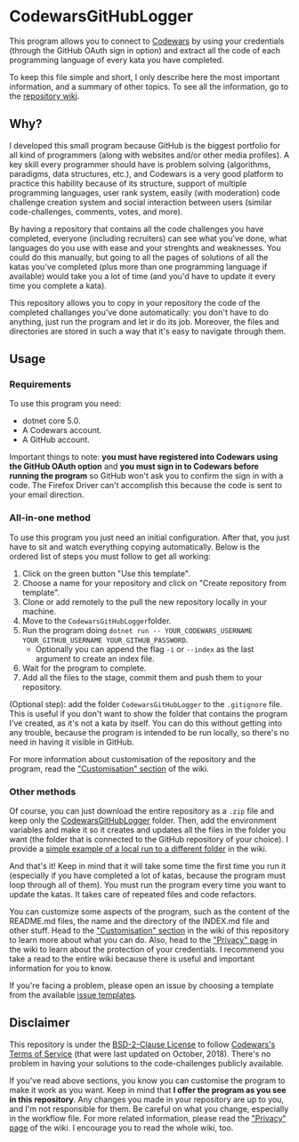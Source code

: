 # CodewarsGitHubLogger

This program allows you to connect to [Codewars](https://www.codewars.com) by using your credentials
(through the GitHub OAuth sign in option) and extract all the code of each programming language of
every kata you have completed.

To keep this file simple and short, I only describe here
the most important information, and a summary of other topics. To see all the information, go to the
[repository wiki](https://github.com/JoseDeFreitas/CodewarsGitHubLogger/wiki).

## Why?

I developed this small program because GitHub is the biggest portfolio for all kind of programmers
(along with websites and/or other media profiles). A key skill every programmer should have is problem
solving (algorithms, paradigms, data structures, etc.), and Codewars is a very good platform to
practice this hability because of its structure, support of multiple programming languages, user rank
system, easily (with moderation) code challenge creation system and social interaction between users
(similar code-challenges, comments, votes, and more).

By having a repository that contains all the code challenges you have completed, everyone (including
recruiters) can see what you've done, what languages do you use with ease and your strenghts and
weaknesses. You could do this manually, but going to all the pages of solutions of all the katas you've
completed (plus more than one programming language if available) would take you a lot of time (and
you'd have to update it every time you complete a kata).

This repository allows you to copy in your repository the code of the completed challanges you've done
automatically: you don't have to do anything, just run the program and let ir do its job. Moreover, the
files and directories are stored in such a way that it's easy to navigate through them.

## Usage

### Requirements

To use this program you need:

- dotnet core 5.0.
- A Codewars account.
- A GitHub account.

Important things to note: **you must have registered into Codewars using the GitHub OAuth option**
and **you must sign in to Codewars before running the program** so GitHub won't ask you to confirm the
sign in with a code. The Firefox Driver can't accomplish this because the code is sent to your email
direction.

### All-in-one method

To use this program you just need an initial configuration. After that, you just have to sit and watch
everything copying automatically. Below is the ordered list of steps you must follow to get all working:

1. Click on the green button "Use this template".
2. Choose a name for your repository and click on "Create repository from template".
3. Clone or add remotely to the pull the new repository locally in your machine.
4. Move to the `CodewarsGitHubLogger`folder.
5. Run the program doing `dotnet run -- YOUR_CODEWARS_USERNAME YOUR_GITHUB_USERNAME YOUR_GITHUB_PASSWORD`.
   - Optionally you can append the flag `-i` or `--index` as the last argument to create an index file.
6. Wait for the program to complete.
7. Add all the files to the stage, commit them and push them to your repository.

(Optional step): add the folder `CodewarsGitHubLogger` to the `.gitignore` file. This is useful if you
don't want to show the folder that contains the program I've created, as it's not a kata by itself.
You can do this without getting into any trouble, because the program is intended to be run locally, so
there's no need in having it visible in GitHub.

For more information about customisation of the repository and the program, read the
["Customisation" section](https://github.com/JoseDeFreitas/CodewarsGitHubLogger/wiki/Customisation) of the wiki.

### Other methods

Of course, you can just download the entire repository as a `.zip` file and keep only the
[CodewarsGitHubLogger](/CodewarsGitHubLogger) folder. Then, add the environment variables and make it so
it creates and updates all the files in the folder you want (the folder that is connected to the GitHub
repository of your choice). I provide a [simple example of a local run to a different folder]()
in the wiki.

And that's it! Keep in mind that it will take some time the first time you run it (especially if you
have completed a lot of katas, because the program must loop through all of them). You must run the program
every time you want to update the katas. It takes care of repeated files and code refactors.

You can customize some aspects of the program, such as the content of the README.md files,
the name and the directory of the INDEX.md file and other stuff. Head to the ["Customisation" section](https://github.com/JoseDeFreitas/CodewarsGitHubLogger/wiki/Customisation) in
the wiki of this repository to learn more about what you can do. Also, head to the ["Privacy" page](https://github.com/JoseDeFreitas/CodewarsGitHubLogger/wiki/Privacy) in
the wiki to learn about the protection of your credentials. I recommend you take a read to the entire
wiki because there is useful and important information for you to know.

If you're facing a problem, please open an issue by choosing a template from the available
[issue templates](https://github.com/JoseDeFreitas/CodewarsGitHubLogger/issues/new/choose).

## Disclaimer

This repository is under the [BSD-2-Clause License](LICENSE) to follow
[Codewars's Terms of Service](https://www.codewars.com/about/terms-of-service) (that were last updated
on October, 2018). There's no problem in having your solutions to the code-challenges publicly available.

If you've read above sections, you know you can customise the program to make it work as you want. Keep in
mind that **I offer the program as you see in this repository**. Any changes you made in your repository
are up to you, and I'm not responsible for them. Be careful on what you change, especially in the workflow
file. For more related information, please read the ["Privacy" page](https://github.com/JoseDeFreitas/CodewarsGitHubLogger/wiki/Privacy) of the wiki. I encourage you to read
the whole wiki, too.
